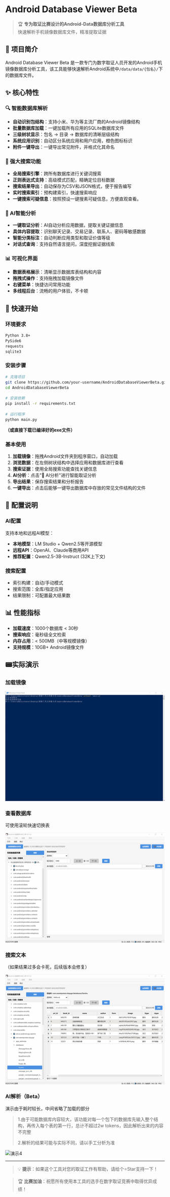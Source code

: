 # Android Database Viewer Beta

> 🏆 **专为取证比赛设计的Android-Data数据库分析工具**  
> 快速解析手机镜像数据库文件，精准提取证据

## 📖 项目简介

Android Database Viewer Beta 是一款专门为数字取证人员开发的Android手机镜像数据库分析工具，该工具能够快速解析Android系统中`/data/data/{包名}/`下的数据库文件。

## ✨ 核心特性

### 🔍 智能数据库解析
- **自动识别包结构**：支持小米、华为等主流厂商的Android镜像结构
- **批量数据库加载**：一键加载所有应用的SQLite数据库文件
- **三级树状显示**：包名 → 目录 → 数据库的清晰层级结构
- **系统应用识别**：自动区分系统应用和用户应用，橙色图标标识
- **附件一键导出**：一键导出常见附件，并格式化其命名

### 🔎 强大搜索功能
- **全局搜索引擎**：跨所有数据库进行关键词搜索
- **正则表达式支持**：高级模式匹配，精确定位目标数据
- **搜索结果导出**：自动保存为CSV和JSON格式，便于报告编写
- **实时搜索索引**：预构建索引，快速搜索响应
- **一键搜索可疑信息**：按照预设一键搜素可疑信息，方便直观查看。

### 🤖 AI智能分析
- **一键取证分析**：AI自动分析应用数据，提取关键证据信息
- **具体内容提取**：识别聊天记录、交易记录、联系人、密码等敏感数据
- **智能分类标注**：自动判断应用类型和取证价值等级
- **对话式查询**：支持自然语言提问，深度挖掘证据线索

### 📊 可视化界面
- **数据表格展示**：清晰显示数据库表结构和内容
- **拖拽式操作**：支持拖拽加载镜像文件
- **右键菜单**：快捷访问常用功能
- **多线程后台**：流畅的用户体验，不卡顿

## 🚀 快速开始

### 环境要求
```bash
Python 3.8+
PySide6
requests
sqlite3
```

### 安装步骤
```bash
# 克隆项目
git clone https://github.com/your-username/AndroidDatabaseViewerBeta.git
cd AndroidDatabaseViewerBeta

# 安装依赖
pip install -r requirements.txt

# 运行程序
python main.py
```

**（或直接下载已编译好的exe文件）**



### 基本使用

1. **加载镜像**：拖拽Android文件夹到程序窗口，自动加载
2. **浏览数据**：在左侧树状结构中选择应用和数据库进行查看
3. **搜索证据**：使用全局搜索功能查找关键信息
4. **AI分析**：点击"🤖 AI分析"进行智能取证分析
5. **导出结果**：保存搜索结果和分析报告
6. **一键导出**：点击后能够一键导出数据库中存放的常见文件结构的文件

## 🔧 配置说明

### AI配置
支持本地和远程AI模型：
- **本地模型**：LM Studio + Qwen2.5等开源模型
- **远程API**：OpenAI、Claude等商用API
- **推荐配置**：Qwen2.5-3B-Instruct (32K上下文)

### 搜索配置
- 索引构建：自动/手动模式
- 搜索范围：全库/指定应用
- 结果限制：可配置最大结果数

## 📊 性能指标

- **加载速度**：1000个数据库 < 30秒
- **搜索响应**：毫秒级全文检索
- **内存占用**：< 500MB（中等规模镜像）
- **支持规模**：10GB+ Android镜像文件

## 📟实际演示

### 加载镜像

![演示1](./assets/演示1.gif)

### 查看数据库

可使用滚轮快速切换表

![演示2](./assets/演示2.gif)

### 搜索文本

（如果结果过多会卡死，后续版本会修复）

![演示3](./assets/演示3.gif)

### AI解析（Beta）

演示由于耗时较长，中间省略了加载的部分

>1.由于可能数据库内容较大，该功能对每一个包下的数据库先输入整个结构，再传入每个表的第一行，总计不超过2w tokens，因此解析出来的内容不完整
>
>2.解析的结果可能与实际不同，请以手工分析为准

![演示4](./assets/演示4.gif)

---

> 💡 **提示**：如果这个工具对您的取证工作有帮助，请给个⭐Star支持一下！

> 🏆 **比赛加油**：祝愿所有使用本工具的选手在数字取证竞赛中取得优异成绩！ 